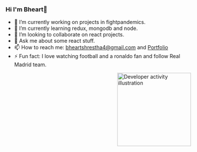 ### Hi I'm Bheart👋

- 🔭 I’m currently working on projects in fightpandemics.
- 🌱 I’m currently learning redux, mongodb and node.
- 👯 I’m looking to collaborate on react projects.
- 💬 Ask me about some react stuff.
- 📫 How to reach me: bheartshrestha4@gmail.com and [Portfolio](https://upbeat-nightingale-7bb892.netlify.app/)
- ⚡ Fun fact: I love watching football and a ronaldo fan and follow Real Madrid team.

<img src="https://github.com/Bheart7/Bheart7/3657664.jpg"
     alt="Developer activity illustration"
     width="200"
     height="200"
     align="right" />

